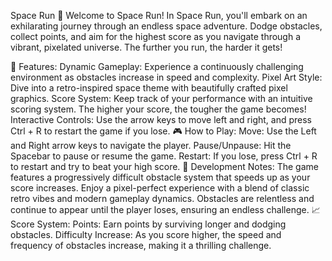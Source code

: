 Space Run
🚀 Welcome to Space Run!
In Space Run, you'll embark on an exhilarating journey through an endless space adventure. Dodge obstacles, collect points, and aim for the highest score as you navigate through a vibrant, pixelated universe. The further you run, the harder it gets!

🌟 Features:
Dynamic Gameplay: Experience a continuously challenging environment as obstacles increase in speed and complexity.
Pixel Art Style: Dive into a retro-inspired space theme with beautifully crafted pixel graphics.
Score System: Keep track of your performance with an intuitive scoring system. The higher your score, the tougher the game becomes!
Interactive Controls: Use the arrow keys to move left and right, and press Ctrl + R to restart the game if you lose.
🎮 How to Play:
Move: Use the Left and Right arrow keys to navigate the player.
Pause/Unpause: Hit the Spacebar to pause or resume the game.
Restart: If you lose, press Ctrl + R to restart and try to beat your high score.
🚧 Development Notes:
The game features a progressively difficult obstacle system that speeds up as your score increases.
Enjoy a pixel-perfect experience with a blend of classic retro vibes and modern gameplay dynamics.
Obstacles are relentless and continue to appear until the player loses, ensuring an endless challenge.
📈 Score System:
Points: Earn points by surviving longer and dodging obstacles.
Difficulty Increase: As you score higher, the speed and frequency of obstacles increase, making it a thrilling challenge.
